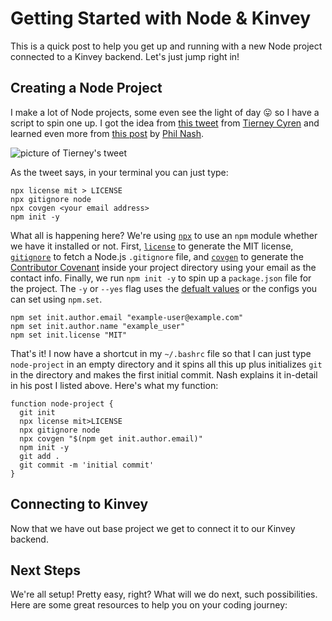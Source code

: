 # Getting Started with Node & Kinvey
This is a quick post to help you get up and running with a new Node project connected to a Kinvey backend. Let's just jump right in!

## Creating a Node Project
I make a lot of Node projects, some even see the light of day 😛 so I have a script to spin one up. I got the idea from [this tweet](https://twitter.com/bitandbang/status/1082331715471925250) from [Tierney Cyren](https://twitter.com/bitandbang/) and learned even more from [this post](https://philna.sh/blog/2019/01/10/how-to-start-a-node-js-project/) by [Phil Nash](https://twitter.com/philnash).

![picture of Tierney's tweet](https://bit.ly/2OPHMjC)

As the tweet says, in your terminal you can just type:

```
npx license mit > LICENSE
npx gitignore node
npx covgen <your email address>
npm init -y
```

What all is happening here? We're using [`npx`](https://medium.com/@maybekatz/introducing-npx-an-npm-package-runner-55f7d4bd282b) to use an `npm` module whether we have it installed or not. First, [`license`](https://www.npmjs.com/package/license) to generate the MIT license, [`gitignore`](https://www.npmjs.com/search?q=gitignore) to fetch a Node.js `.gitignore` file, and [`covgen`](https://www.npmjs.com/package/covgen) to generate the [Contributor Covenant](https://www.contributor-covenant.org/) inside your project directory using your email as the contact info. Finally, we run `npm init -y` to spin up a `package.json` file for the project. The `-y` or `--yes` flag uses the [defualt values](https://docs.npmjs.com/creating-a-package-json-file#default-values-extracted-from-the-current-directory) or the configs you can set using `npm.set`.

```
npm set init.author.email "example-user@example.com"
npm set init.author.name "example_user"
npm set init.license "MIT"
```

That's it! I now have a shortcut in my `~/.bashrc` file so that I can just type `node-project` in an empty directory and it spins all this up plus initializes `git` in the directory and makes the first initial commit. Nash explains it in-detail in his post I listed above. Here's what my function:

```
function node-project {
  git init
  npx license mit>LICENSE
  npx gitignore node
  npx covgen "$(npm get init.author.email)"
  npm init -y
  git add .
  git commit -m 'initial commit'
}
```

## Connecting to Kinvey
Now that we have out base project we get to connect it to our Kinvey backend.

## Next Steps
We're all setup! Pretty easy, right? What will we do next, such possibilities. Here are some great resources to help you on your coding journey:

